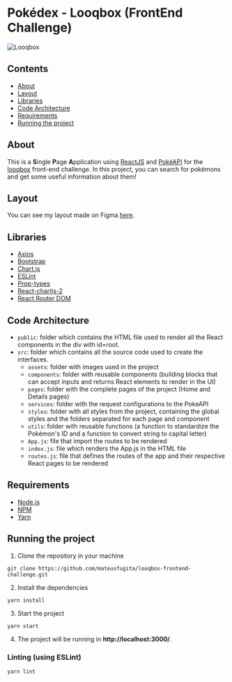 # Pokédex - Looqbox (FrontEnd Challenge)
![Looqbox](https://github.com/looqbox/looqbox-frontend-challenge/blob/master/logo.png)

## Contents
+ [About](#about)
+ [Layout](#layout)
+ [Libraries](#libraries)
+ [Code Architecture](#code_architecture)
+ [Requirements](#requirements)
+ [Running the project](#running)

## About <a name = "about"></a>
This is a **S**ingle **P**age **A**pplication using [ReactJS](https://pt-br.reactjs.org/) and [PokéAPI](https://pokeapi.co/) for the [looqbox](https://www.looqbox.com/en/) front-end challenge.
In this project, you can search for pokémons and get some useful information about them!

## Layout <a name = "layout"></a>
You can see my layout made on Figma [here](https://www.figma.com/file/Vviha2GTIaAYAo4uJKeuCG/Pokedex?node-id=0%3A1).

## Libraries <a name = "libraries"></a>
- [Axios](https://github.com/axios/axios)
- [Bootstrap](https://getbootstrap.com/)
- [Chart.js](https://www.chartjs.org/docs/latest/)
- [ESLint](https://eslint.org/)
- [Prop-types](https://www.npmjs.com/package/prop-types)
- [React-chartjs-2](https://github.com/reactchartjs/react-chartjs-2)
- [React Router DOM](https://reactrouter.com/web/guides/quick-start)

## Code Architecture <a name = "code_architecture"></a>
- `public`: folder which contains the HTML file used to render all the React components in the div with id=root.
- `src`: folder which contains all the source code used to create the interfaces.
  - `assets`: folder with images used in the project
  - `components`: folder with reusable components (building blocks that can accept inputs and returns React elements to render in the UI)
  - `pages`: folder with the complete pages of the project (Home and Details pages)
  - `services`: folder with the request configurations to the PokeAPI
  - `styles`: folder with all styles from the project, containing the global styles and the folders separated for each page and component
  - `utils`: folder with reusable functions (a function to standardize the Pokémon's ID and a function to convert string to capital letter)
  - `App.js`: file that import the routes to be rendered
  - `index.js`: file which renders the App.js in the HTML file
  - `routes.js`: file that defines the routes of the app and their respective React pages to be rendered

## Requirements <a name = "requirements"></a>
- [Node.js](https://nodejs.org/en/)
- [NPM](https://www.npmjs.com/)
- [Yarn](https://yarnpkg.com/)

## Running the project <a name = "running"></a>
1. Clone the repository in your machine

```
git clone https://github.com/mateusfugita/looqbox-frontend-challenge.git
```

2. Install the dependencies

```
yarn install
```

3. Start the project

```
yarn start
```

4. The project will be running in **http://localhost:3000/**.

### Linting (using ESLint)

```
yarn lint
```
